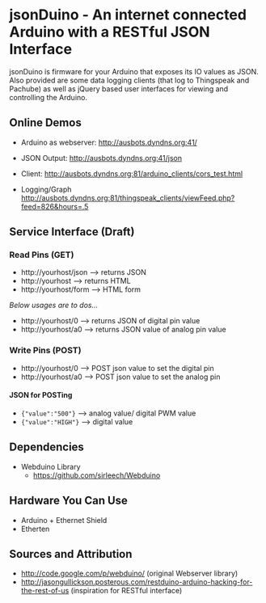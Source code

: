 # jsonDuino - An internet connected Arduino with a RESTful JSON Interface

jsonDuino is firmware for your Arduino that exposes its IO values as JSON. Also provided
are some data logging clients (that log to Thingspeak and Pachube) as well as jQuery
based user interfaces for viewing and controlling the Arduino.

## Online Demos
- Arduino as webserver:
  http://ausbots.dyndns.org:41/

- JSON Output:
http://ausbots.dyndns.org:41/json

- Client:
http://ausbots.dyndns.org:81/arduino_clients/cors_test.html

- Logging/Graph
http://ausbots.dyndns.org:81/thingspeak_clients/viewFeed.php?feed=826&hours=.5

## Service Interface (Draft)

### Read Pins (GET)
- http://yourhost/json --> returns JSON
- http://yourhost      --> returns HTML
- http://yourhost/form --> HTML form

*Below usages are to dos...*

- http://yourhost/0    --> returns JSON of digital pin value
- http://yourhost/a0   --> returns JSON value of analog pin value

### Write Pins (POST) 
- http://yourhost/0  --> POST json value to set the digital pin
- http://yourhost/a0 --> POST json value to set the analog pin

#### JSON for POSTing
- `{"value":"500"}`    --> analog value/ digital PWM value
- `{"value":"HIGH"}`   --> digital value

## Dependencies
- Webduino Library
  - https://github.com/sirleech/Webduino

## Hardware You Can Use
- Arduino + Ethernet Shield
- Etherten

## Sources and Attribution
- http://code.google.com/p/webduino/ (original Webserver library)
- http://jasongullickson.posterous.com/restduino-arduino-hacking-for-the-rest-of-us (inspiration for RESTful interface)
